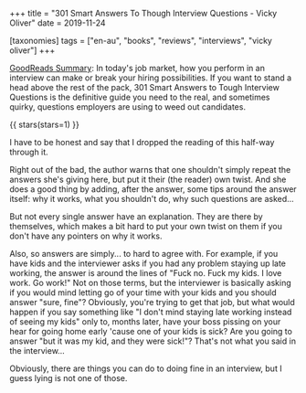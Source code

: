 +++
title = "301 Smart Answers To Though Interview Questions - Vicky Oliver"
date = 2019-11-24

[taxonomies]
tags = ["en-au", "books", "reviews", "interviews", "vicky oliver"]
+++

[GoodReads Summary](https://www.goodreads.com/book/show/287009.301_Smart_Answers_to_Tough_Interview_Questions):
In today's job market, how you perform in an interview can make or break your
hiring possibilities. If you want to stand a head above the rest of the pack,
301 Smart Answers to Tough Interview Questions is the definitive guide you need
to the real, and sometimes quirky, questions employers are using to weed out
candidates.

<!-- more -->

{{ stars(stars=1) }}

I have to be honest and say that I dropped the reading of this half-way through
it.

Right out of the bad, the author warns that one shouldn't simply repeat the
answers she's giving here, but put it their (the reader) own twist. And she
does a good thing by adding, after the answer, some tips around the answer
itself: why it works, what you shouldn't do, why such questions are asked...

But not every single answer have an explanation. They are there by themselves,
which makes a bit hard to put your own twist on them if you don't have any
pointers on why it works.

Also, so answers are simply... to hard to agree with. For example, if you have
kids and the interviewer asks if you had any problem staying up late working,
the answer is around the lines of "Fuck no. Fuck my kids. I love work. Go
work!" Not on those terms, but the interviewer is basically asking if you would
mind letting go of your time with your kids and you should answer "sure, fine"?
Obviously, you're trying to get that job, but what would happen if you say
something like "I don't mind staying late working instead of seeing my kids"
only to, months later, have your boss pissing on your hear for going home early
'cause one of your kids is sick? Are you going to answer "but it was my kid,
and they were sick!"? That's not what you said in the interview...

Obviously, there are things you can do to doing fine in an interview, but I
guess lying is not one of those.
